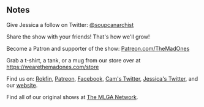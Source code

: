 ## Notes

Give Jessica a follow on Twitter: [@soupcanarchist](https://twitter.com/soupcanarchist)

Share the show with your friends! That's how we'll grow!

Become a Patron and supporter of the show: [Patreon.com/TheMadOnes](https://www.patreon.com/TheMadOnes)

Grab a t-shirt, a tank, or a mug from our store over at https://wearethemadones.com/store

Find us on:
[Rokfin](https://rokfin.com/TheMadOnes), [Patreon](https://patreon.com/TheMadOnes), [Facebook](https://www.facebook.com/WeAreTheMad/), [Cam's Twitter](https://twitter.com/HamCarless), [Jessica's Twitter](https://twitter.com/soupcanarchist), and our [website](http://wearethemad.com).

Find all of our original shows at [The MLGA Network](https://mlganetwork.com).
